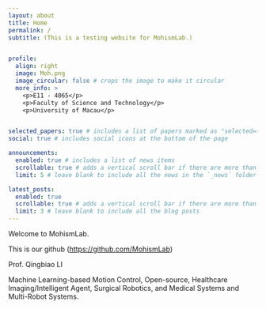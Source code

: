 ```yaml
---
layout: about
title: Home
permalink: /
subtitle: (This is a testing website for MohismLab.)


profile:
  align: right
  image: Moh.png
  image_circular: false # crops the image to make it circular
  more_info: >
    <p>E11 - 4065</p>
    <p>Faculty of Science and Technology</p>
    <p>University of Macau</p>


selected_papers: true # includes a list of papers marked as "selected={true}"
social: true # includes social icons at the bottom of the page

announcements:
  enabled: true # includes a list of news items
  scrollable: true # adds a vertical scroll bar if there are more than 3 news items
  limit: 5 # leave blank to include all the news in the `_news` folder

latest_posts:
  enabled: true
  scrollable: true # adds a vertical scroll bar if there are more than 3 new posts items
  limit: 3 # leave blank to include all the blog posts
---
```



Welcome to MohismLab. 

This is our github (https://github.com/MohismLab)

Prof. Qingbiao LI

Machine Learning-based Motion Control, Open-source, Healthcare Imaging/Intelligent Agent, Surgical Robotics, and Medical Systems and Multi-Robot Systems.


